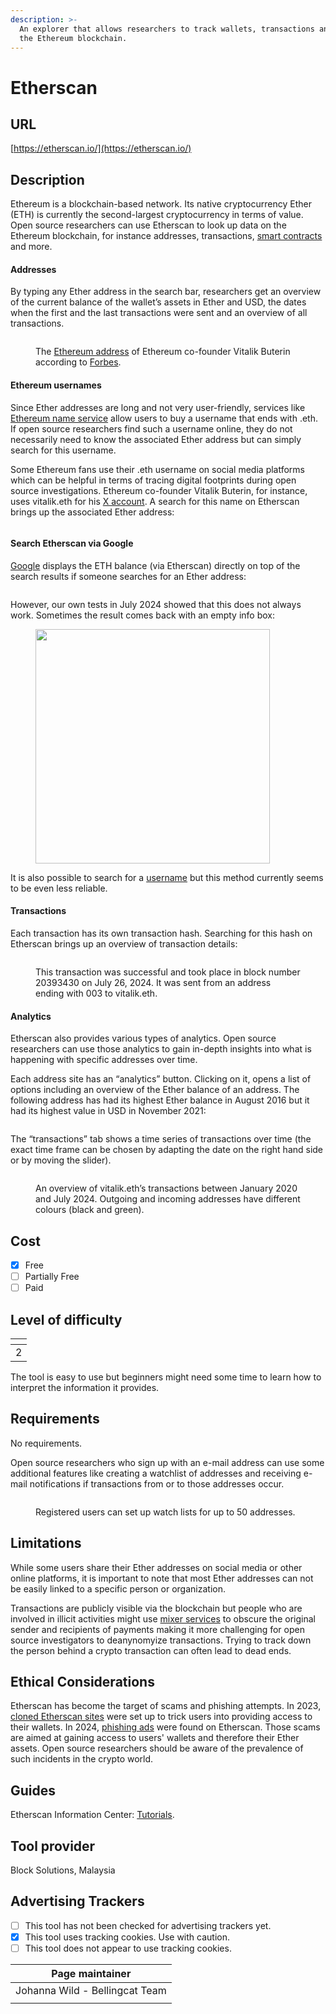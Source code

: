 ```yaml
---
description: >-
  An explorer that allows researchers to track wallets, transactions and more on
  the Ethereum blockchain.
---
```


# Etherscan

## URL

[https://etherscan.io/](https://etherscan.io/)

## Description

Ethereum is a blockchain-based network. Its native cryptocurrency Ether (ETH) is currently the second-largest cryptocurrency in terms of value. Open source researchers can use Etherscan to look up data on the Ethereum blockchain, for instance addresses, transactions, [smart contracts](https://ethereum.org/en/smart-contracts/) and more.

#### **Addresses**

By typing any Ether address in the search bar, researchers get an overview of the current balance of the wallet’s assets in Ether and USD, the dates when the first and the last transactions were sent and an overview of all transactions.

<figure><img src=".gitbook/assets/Screenshot 2024-08-01 at 14.24.47.png" alt=""><figcaption><p>The <a href="https://etherscan.io/address/0xd8da6bf26964af9d7eed9e03e53415d37aa96045">Ethereum address</a> of Ethereum co-founder Vitalik Buterin according to <a href="https://www.forbes.com/sites/ninabambysheva/2021/05/12/vitalik-buterin-moves-13-billion-worth-of-ether-but-where/">Forbes</a>.</p></figcaption></figure>

#### **Ethereum usernames**

Since Ether addresses are long and not very user-friendly, services like [Ethereum name service](https://ens.domains/) allow users to buy a username that ends with .eth. If open source researchers find such a username online, they do not necessarily need to know the associated Ether address but can simply search for this username.&#x20;

Some Ethereum fans use their .eth username on social media platforms which can be helpful in terms of tracing digital footprints during open source investigations. Ethereum co-founder Vitalik Buterin, for instance, uses vitalik.eth for his [X account](https://x.com/VitalikButerin). A search for this name on Etherscan brings up the associated Ether address:

<figure><img src=".gitbook/assets/Screenshot 2024-08-01 at 14.32.51.png" alt=""><figcaption></figcaption></figure>

#### **Search Etherscan via Google**

[Google](https://x.com/nalin/status/1656753830862942208) displays the ETH balance (via Etherscan) directly on top of the search results if someone searches for an Ether address:

<figure><img src=".gitbook/assets/image (3).png" alt=""><figcaption></figcaption></figure>

However, our own tests in July 2024 showed that this does not always work. Sometimes the result comes back with an empty info box:

<figure><img src=".gitbook/assets/Screenshot 2024-07-31 at 20.36.23.png" alt="" width="375"><figcaption></figcaption></figure>

It is also possible to search for a [username](https://cryptoslate.com/google-adding-ethereum-name-service-data-into-search-results-through-etherscan/) but this method currently seems to be even less reliable.

#### Transactions

Each transaction has its own transaction hash. Searching for this hash on Etherscan brings up an overview of transaction details:

<figure><img src=".gitbook/assets/image (2).png" alt=""><figcaption><p>This transaction was successful and took place in block number 20393430 on July 26, 2024. It was sent from an address ending with 003 to vitalik.eth.</p></figcaption></figure>

#### Analytics

Etherscan also provides various types of analytics. Open source researchers can use those analytics to gain in-depth insights into what is happening with specific addresses over time.

Each address site has an “analytics” button. Clicking on it, opens a list of options including an overview of the Ether balance of an address. The following address has had its highest Ether balance in August 2016 but it had its highest value in USD in November 2021:

<figure><img src=".gitbook/assets/image.png" alt=""><figcaption></figcaption></figure>

The “transactions” tab shows a time series of transactions over time (the exact time frame can be chosen by adapting the date on the right hand side or by moving the slider).

<figure><img src=".gitbook/assets/Screenshot 2024-08-01 at 16.45.55.png" alt=""><figcaption><p>An overview of vitalik.eth’s transactions between January 2020 and July 2024. Outgoing and incoming addresses have different colours (black and green).</p></figcaption></figure>

## Cost

* [x] Free
* [ ] Partially Free
* [ ] Paid

## Level of difficulty

<table><thead><tr><th data-type="rating" data-max="5"></th></tr></thead><tbody><tr><td>2</td></tr></tbody></table>

The tool is easy to use but beginners might need some time to learn how to interpret the information it provides.

## Requirements

No requirements.&#x20;

Open source researchers who sign up with an e-mail address can use some additional features like creating a watchlist of addresses and receiving e-mail notifications if transactions from or to those addresses occur.

<figure><img src=".gitbook/assets/image (1).png" alt=""><figcaption><p>Registered users can set up watch lists for up to 50 addresses.</p></figcaption></figure>

## Limitations

While some users share their Ether addresses on social media or other online platforms, it is important to note that most Ether addresses can not be easily linked to a specific person or organization.&#x20;

Transactions are publicly visible via the blockchain but people who are involved in illicit activities might use [mixer services](https://www.coindesk.com/learn/are-crypto-mixers-legal/) to obscure the original sender and recipients of payments making it more challenging for open source investigators to deanynomyize transactions. Trying to track down the person behind a crypto transaction can often lead to dead ends.

## Ethical Considerations

Etherscan has become the target of scams and phishing attempts. In 2023, [cloned Etherscan sites](./#phishing-scammers-have-cloned-the-websites-of-crypto-media-outlet-blockworks-and-ethereum-blockchain) were set up to trick users into providing access to their wallets. In 2024, [phishing ads](https://crypto.news/etherscan-users-targeted-in-major-phishing-campaign-via-on-site-ads/) were found on Etherscan. Those scams are aimed at gaining access to users' wallets and therefore their Ether assets. Open source researchers should be aware of the prevalence of such incidents in the crypto world.

## Guides

Etherscan Information Center: [Tutorials](https://info.etherscan.com/tag/tutorials/).

## Tool provider

Block Solutions, Malaysia

## Advertising Trackers

* [ ] This tool has not been checked for advertising trackers yet.
* [x] This tool uses tracking cookies. Use with caution.
* [ ] This tool does not appear to use tracking cookies.

| Page maintainer                |
| ------------------------------ |
| Johanna Wild - Bellingcat Team |
|                                |
